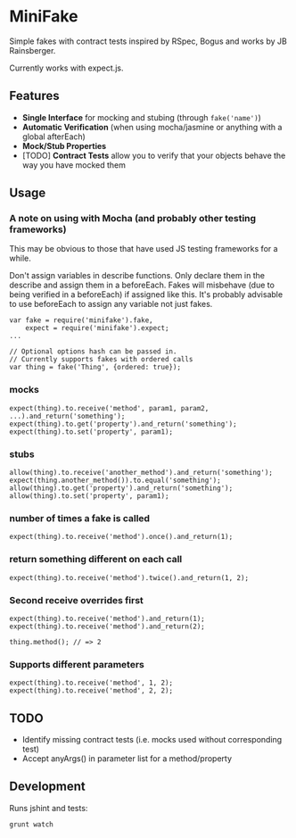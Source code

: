 # MiniFake

Simple fakes with contract tests inspired by RSpec, Bogus and works by JB Rainsberger.

Currently works with expect.js.

## Features

* __Single Interface__ for mocking and stubing (through `fake('name')`)
* __Automatic Verification__ (when using mocha/jasmine or anything with a global afterEach)
* __Mock/Stub Properties__
* [TODO] __Contract Tests__ allow you to verify that your objects behave the way you have mocked them

## Usage

### A note on using with Mocha (and probably other testing frameworks)

This may be obvious to those that have used JS testing frameworks for a while.

Don't assign variables in describe functions. Only declare them in the describe and assign them in a beforeEach. Fakes will misbehave (due to being verified in a beforeEach) if assigned like this. It's probably advisable to use beforeEach to assign any variable not just fakes.

    var fake = require('minifake').fake,
        expect = require('minifake').expect;
    ...

    // Optional options hash can be passed in.
    // Currently supports fakes with ordered calls
    var thing = fake('Thing', {ordered: true});

### mocks

    expect(thing).to.receive('method', param1, param2, ...).and_return('something');
    expect(thing).to.get('property').and_return('something');
    expect(thing).to.set('property', param1);

### stubs

    allow(thing).to.receive('another_method').and_return('something');
    expect(thing.another_method()).to.equal('something');
    allow(thing).to.get('property').and_return('something');
    allow(thing).to.set('property', param1);

### number of times a fake is called

    expect(thing).to.receive('method').once().and_return(1);

### return something different on each call

    expect(thing).to.receive('method').twice().and_return(1, 2);

### Second receive overrides first

    expect(thing).to.receive('method').and_return(1);
    expect(thing).to.receive('method').and_return(2);

    thing.method(); // => 2

### Supports different parameters

    expect(thing).to.receive('method', 1, 2);
    expect(thing).to.receive('method', 2, 2);

## TODO

* Identify missing contract tests (i.e. mocks used without corresponding test)
* Accept anyArgs() in parameter list for a method/property

## Development

Runs jshint and tests:

    grunt watch

